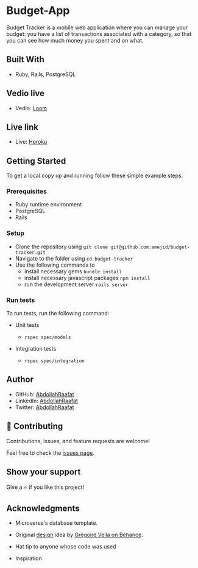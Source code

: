 # Budget-App

Budget Tracker is a mobile web application where you can manage your budget: you have a list of transactions associated with a category, so that you can see how much money you spent and on what.

## Built With

- Ruby, Rails, PostgreSQL

## Vedio live
- Vedio: [Loom](https://www.loom.com/share/516b9dba1d7d41caab6da780d53ef2d5)

## Live link
- Live: [Heroku](https://budget-tra.herokuapp.com/)

## Getting Started

To get a local copy up and running follow these simple example steps.

### Prerequisites

- Ruby runtime environment
- PostgreSQL
- Rails

### Setup

- Clone the repository using `git clone git@github.com:amejid/budget-tracker.git`
- Navigate to the folder using `cd budget-tracker`
- Use the following commands to
    - install necessary gems `bundle install`
    - install necessary javascript packages `npm install`
    - run the development server `rails server`

### Run tests

To run tests, run the following command:

- Unit tests
  - `rspec spec/models`


- Integration tests
  - `rspec spec/integration`

## Author

- GitHub: [AbdollahRaafat](https://github.com/AbdollahRaafat)
- LinkedIn: [AbdollahRaafat](https://www.linkedin.com/in/abdollah-raafat-886059221/)
- Twitter: [AbdollahRaafat](https://twitter.com/abdollah_raafat)

## 🤝 Contributing

Contributions, issues, and feature requests are welcome!

Feel free to check the [issues page](../../issues/).

## Show your support

Give a ⭐️ if you like this project!

## Acknowledgments

- Microverse's database template.

- Original [design](https://www.behance.net/gallery/19759151/Snapscan-iOs-design-and-branding?tracking_source=) idea by [Gregoire Vella on Behance](https://www.behance.net/gregoirevella).
- Hat tip to anyone whose code was used
- Inspiration
